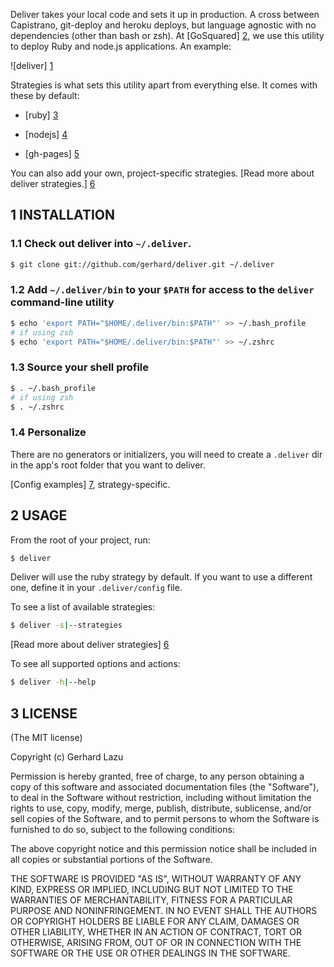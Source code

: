Deliver takes your local code and sets it up in production. A cross
between Capistrano, git-deploy and heroku deploys, but language agnostic
with no dependencies (other than bash or zsh). At [GoSquared] [2], we
use this utility to deploy Ruby and node.js applications. An example:

![deliver] [1]

Strategies is what sets this utility apart from everything else. It
comes with these by default:

  * [ruby] [3]

  * [nodejs] [4]

  * [gh-pages] [5]

You can also add your own, project-specific strategies. [Read more about deliver
strategies.] [6]


## 1 INSTALLATION

### 1.1 Check out deliver into `~/.deliver`.

```bash
$ git clone git://github.com/gerhard/deliver.git ~/.deliver
```

### 1.2 Add `~/.deliver/bin` to your `$PATH` for access to the `deliver` command-line utility

```bash
$ echo 'export PATH="$HOME/.deliver/bin:$PATH"' >> ~/.bash_profile
# if using zsh
$ echo 'export PATH="$HOME/.deliver/bin:$PATH"' >> ~/.zshrc 
```

### 1.3 Source your shell profile

```bash
$ . ~/.bash_profile
# if using zsh
$ . ~/.zshrc 
```

### 1.4 Personalize

There are no generators or initializers, you will need to create a
`.deliver` dir in the app's root folder that you want to deliver.

[Config examples] [7], strategy-specific.



## 2 USAGE

From the root of your project, run:

```bash
$ deliver
```

Deliver will use the ruby strategy by default. If you want to use a different
one, define it in your `.deliver/config` file.

To see a list of available strategies:

```bash
$ deliver -s|--strategies
```

[Read more about deliver strategies] [6]

To see all supported options and actions:

```bash
$ deliver -h|--help
```



## 3 LICENSE

(The MIT license)

Copyright (c) Gerhard Lazu

Permission is hereby granted, free of charge, to any person obtaining a copy of
this software and associated documentation files (the "Software"), to deal in
the Software without restriction, including without limitation the rights to
use, copy, modify, merge, publish, distribute, sublicense, and/or sell copies
of the Software, and to permit persons to whom the Software is furnished to do
so, subject to the following conditions:

The above copyright notice and this permission notice shall be included in all
copies or substantial portions of the Software.

THE SOFTWARE IS PROVIDED "AS IS", WITHOUT WARRANTY OF ANY KIND, EXPRESS OR
IMPLIED, INCLUDING BUT NOT LIMITED TO THE WARRANTIES OF MERCHANTABILITY,
FITNESS FOR A PARTICULAR PURPOSE AND NONINFRINGEMENT. IN NO EVENT SHALL THE
AUTHORS OR COPYRIGHT HOLDERS BE LIABLE FOR ANY CLAIM, DAMAGES OR OTHER
LIABILITY, WHETHER IN AN ACTION OF CONTRACT, TORT OR OTHERWISE, ARISING FROM,
OUT OF OR IN CONNECTION WITH THE SOFTWARE OR THE USE OR OTHER DEALINGS IN THE
SOFTWARE.

[1]: http://c2990942.r42.cf0.rackcdn.com/deliver.png
[2]: http://www.gosquared.com/
[3]: master/strategies/ruby
[4]: master/strategies/nodejs
[5]: master/strategies/gh-pages
[6]: master/strategies
[7]: master/examples
